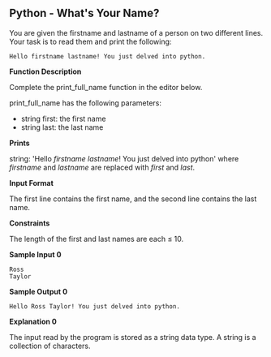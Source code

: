 ## Python - What's Your Name?

You are given the firstname and lastname of a person on two different lines. Your task is to read them and print the following:

```
Hello firstname lastname! You just delved into python. 
```

**Function Description**

Complete the print_full_name function in the editor below.

print_full_name has the following parameters:

* string first: the first name
* string last: the last name

**Prints**

string: 'Hello  *firstname* *lastname*! You just delved into python' where *firstname* and *lastname* are replaced with *first* and *last*.

**Input Format**

The first line contains the first name, and the second line contains the last name.

**Constraints**

The length of the first and last names are each ≤ 10.

**Sample Input 0**

```
Ross
Taylor
```

**Sample Output 0**

```
Hello Ross Taylor! You just delved into python.
```

**Explanation 0**

The input read by the program is stored as a string data type. A string is a collection of characters.